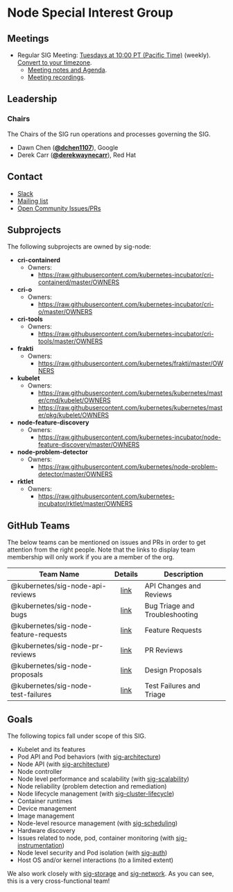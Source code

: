<!---
This is an autogenerated file!

Please do not edit this file directly, but instead make changes to the
sigs.yaml file in the project root.

To understand how this file is generated, see https://git.k8s.io/community/generator/README.md
--->
# Node Special Interest Group


## Meetings
* Regular SIG Meeting: [Tuesdays at 10:00 PT (Pacific Time)](https://docs.google.com/document/d/1FQx0BPlkkl1Bn0c9ocVBxYIKojpmrS1CFP5h0DI68AE/edit) (weekly). [Convert to your timezone](http://www.thetimezoneconverter.com/?t=10:00&tz=PT%20%28Pacific%20Time%29).
  * [Meeting notes and Agenda](https://docs.google.com/document/d/1Ne57gvidMEWXR70OxxnRkYquAoMpt56o75oZtg-OeBg/edit?usp=sharing).
  * [Meeting recordings](https://www.youtube.com/watch?v=FbKOI9-x9hI&list=PL69nYSiGNLP1wJPj5DYWXjiArF-MJ5fNG).

## Leadership

### Chairs
The Chairs of the SIG run operations and processes governing the SIG.

* Dawn Chen (**[@dchen1107](https://github.com/dchen1107)**), Google
* Derek Carr (**[@derekwaynecarr](https://github.com/derekwaynecarr)**), Red Hat

## Contact
* [Slack](https://kubernetes.slack.com/messages/sig-node)
* [Mailing list](https://groups.google.com/forum/#!forum/kubernetes-sig-node)
* [Open Community Issues/PRs](https://github.com/kubernetes/community/labels/sig%2Fnode)

## Subprojects

The following subprojects are owned by sig-node:
- **cri-containerd**
  - Owners:
    - https://raw.githubusercontent.com/kubernetes-incubator/cri-containerd/master/OWNERS
- **cri-o**
  - Owners:
    - https://raw.githubusercontent.com/kubernetes-incubator/cri-o/master/OWNERS
- **cri-tools**
  - Owners:
    - https://raw.githubusercontent.com/kubernetes-incubator/cri-tools/master/OWNERS
- **frakti**
  - Owners:
    - https://raw.githubusercontent.com/kubernetes/frakti/master/OWNERS
- **kubelet**
  - Owners:
    - https://raw.githubusercontent.com/kubernetes/kubernetes/master/cmd/kubelet/OWNERS
    - https://raw.githubusercontent.com/kubernetes/kubernetes/master/pkg/kubelet/OWNERS
- **node-feature-discovery**
  - Owners:
    - https://raw.githubusercontent.com/kubernetes-incubator/node-feature-discovery/master/OWNERS
- **node-problem-detector**
  - Owners:
    - https://raw.githubusercontent.com/kubernetes/node-problem-detector/master/OWNERS
- **rktlet**
  - Owners:
    - https://raw.githubusercontent.com/kubernetes-incubator/rktlet/master/OWNERS

## GitHub Teams

The below teams can be mentioned on issues and PRs in order to get attention from the right people.
Note that the links to display team membership will only work if you are a member of the org.

| Team Name | Details | Description |
| --------- |:-------:| ----------- |
| @kubernetes/sig-node-api-reviews | [link](https://github.com/orgs/kubernetes/teams/sig-node-api-reviews) | API Changes and Reviews |
| @kubernetes/sig-node-bugs | [link](https://github.com/orgs/kubernetes/teams/sig-node-bugs) | Bug Triage and Troubleshooting |
| @kubernetes/sig-node-feature-requests | [link](https://github.com/orgs/kubernetes/teams/sig-node-feature-requests) | Feature Requests |
| @kubernetes/sig-node-pr-reviews | [link](https://github.com/orgs/kubernetes/teams/sig-node-pr-reviews) | PR Reviews |
| @kubernetes/sig-node-proposals | [link](https://github.com/orgs/kubernetes/teams/sig-node-proposals) | Design Proposals |
| @kubernetes/sig-node-test-failures | [link](https://github.com/orgs/kubernetes/teams/sig-node-test-failures) | Test Failures and Triage |

<!-- BEGIN CUSTOM CONTENT -->
## Goals

The following topics fall under scope of this SIG.

- Kubelet and its features
- Pod API and Pod behaviors (with [sig-architecture](../sig-architecture))
- Node API (with [sig-architecture](../sig-architecture))
- Node controller
- Node level performance and scalability (with [sig-scalability](../sig-scalability))
- Node reliability (problem detection and remediation)
- Node lifecycle management (with [sig-cluster-lifecycle](../sig-cluster-lifecycle))
- Container runtimes
- Device management
- Image management
- Node-level resource management (with [sig-scheduling](../sig-scheduling))
- Hardware discovery
- Issues related to node, pod, container monitoring (with [sig-instrumentation](../sig-instrumentation))
- Node level security and Pod isolation (with [sig-auth](../sig-auth))
- Host OS and/or kernel interactions (to a limited extent)

We also work closely with [sig-storage](../sig-storage) and [sig-network](../sig-network). As you can see, this is a very cross-functional team!
<!-- END CUSTOM CONTENT -->
